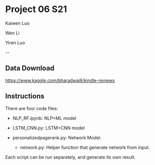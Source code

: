 # Project 06 S21
Kaiwen Luo

Wen Li

Yiren Luo

--

## Data Download
https://www.kaggle.com/bharadwaj6/kindle-reviews

## Instructions
There are four code files:

- NLP_RF.ipynb: NLP+ML model

- LSTM_CNN.py: LSTM+CNN model

- personalizedpagerank.py: Network Model. 

  - network.py: Helper function that generate network from input.
  

Each script can be run separately, and generate its own result. 
